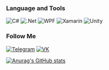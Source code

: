 ### Language and Tools
![C#](https://img.shields.io/badge/-C%23-090909?style=for-the-badge&logo=csharp&logoColor=a931c4)
![.Net](https://img.shields.io/badge/-Framework-090909?style=for-the-badge&logo=.net&logoColor=a931c4)
![WPF](https://img.shields.io/badge/-WPF-090909?style=for-the-badge&logo=windows&logoColor=4287f5)
![Xamarin](https://img.shields.io/badge/-Xamarin-090909?style=for-the-badge&logo=xamarin&logoColor=4287f5)
![Unity](https://img.shields.io/badge/-Unity-090909?style=for-the-badge&logo=Unity&logoColor=b0acad)


### Follow Me
[![Telegram](https://img.shields.io/badge/-Telegram-090909?style=for-the-badge&logo=telegram)](https://t.me/viknsagit)
[![VK](https://img.shields.io/badge/-VK-090909?style=for-the-badge&logo=vk&logoColor=fffff)](https://vk.com/viknsagit)

[![Anurag's GitHub stats](https://github-readme-stats.vercel.app/api?username=viknsagit&count_private=true&show_icons=true&theme=radical)
](https://github.com/anuraghazra/github-readme-stats)

